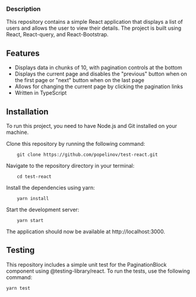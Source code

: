 ### Description

This repository contains a simple React application that displays a list of users and allows the user to view their details. The project is built using React, React-query, and React-Bootstrap.

## Features

- Displays data in chunks of 10, with pagination controls at the bottom
- Displays the current page and disables the "previous" button when on the first page or "next" button when on the last page
- Allows for changing the current page by clicking the pagination links
- Written in TypeScript

## Installation

To run this project, you need to have Node.js and Git installed on your machine.

Clone this repository by running the following command:

```
    git clone https://github.com/popelinov/test-react.git
```

Navigate to the repository directory in your terminal:

```
    cd test-react
```

Install the dependencies using yarn:

```
    yarn install
```

Start the development server:

```
    yarn start
```

The application should now be available at http://localhost:3000.

## Testing

This repository includes a simple unit test for the PaginationBlock component using @testing-library/react. To run the tests, use the following command:

```
yarn test
```

